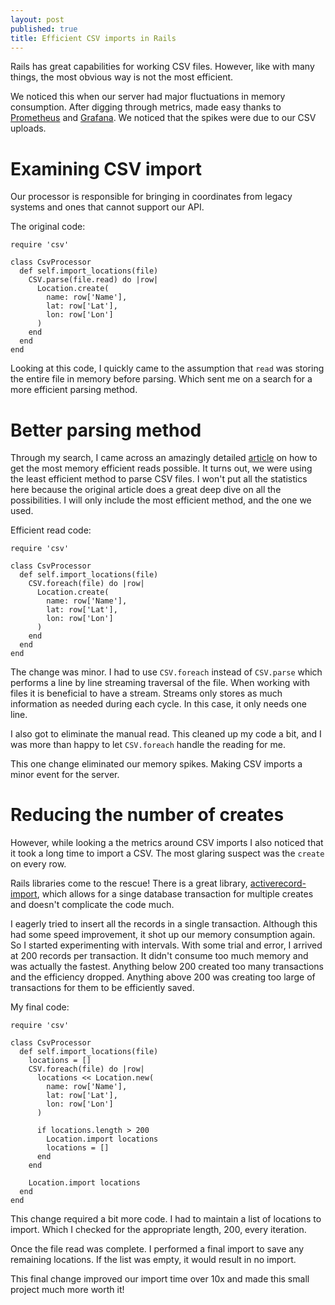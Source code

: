 ```yaml
---
layout: post
published: true
title: Efficient CSV imports in Rails
---
```

Rails has great capabilities for working CSV files. However, like with many
things, the most obvious way is not the most efficient.

We noticed this when our server had major fluctuations in memory consumption.
After digging through metrics, made easy thanks to
[Prometheus](https://prometheus.io) and [Grafana](https://grafana.com). We noticed that the spikes were due to our CSV
uploads. 

# Examining CSV import

Our processor is responsible for bringing in coordinates
from legacy systems and ones that cannot support our API.

The original code:

    require 'csv'
    
    class CsvProcessor
      def self.import_locations(file)
        CSV.parse(file.read) do |row|
          Location.create(
            name: row['Name'],
            lat: row['Lat'],
            lon: row['Lon']
          )
        end
      end
    end

Looking at this code, I quickly came to the assumption that
`read` was storing the entire file in memory before parsing.
Which sent me on a search for a more efficient parsing method.

# Better parsing method

Through my search, I came across an amazingly detailed [article](https://dalibornasevic.com/posts/68-processing-large-csv-files-with-ruby) on how to get the
most memory efficient reads possible. It turns out, we were using the least
efficient method to parse CSV files. I won't put all the statistics here because
the original article does a great deep dive on all the possibilities.
I will only include the most efficient method, and the one we used.

Efficient read code:

    require 'csv'
    
    class CsvProcessor
      def self.import_locations(file)
        CSV.foreach(file) do |row|
          Location.create(
            name: row['Name'],
            lat: row['Lat'],
            lon: row['Lon']
          )
        end
      end
    end

The change was minor. I had to use `CSV.foreach` instead of `CSV.parse` which
performs a line by line streaming traversal of the file. When working with files
it is beneficial to have a stream. Streams only stores as much information as 
needed during each cycle. In this case, it only needs one line.

I also got to eliminate the manual read. This cleaned up my code a bit, and I was
more than happy to let `CSV.foreach` handle the reading for me.

This one change eliminated our memory spikes. Making CSV imports a
minor event for the server.

# Reducing the number of creates

However, while looking a the metrics around CSV imports I also noticed that it
took a long time to import a CSV. The most glaring suspect was the `create` on
every row.

Rails libraries come to the rescue! There is a great library,
[activerecord-import](https://github.com/zdennis/activerecord-import), which allows for a singe database transaction for multiple
creates and doesn't complicate the code much.

I eagerly tried to insert all the records in a single transaction. Although this
had some speed improvement, it shot up our memory consumption again. So I started
experimenting with intervals. With some trial and error, I arrived at 200
records per transaction. It didn't consume too much memory and was actually the
fastest. Anything below 200 created too many transactions and the efficiency
dropped. Anything above 200 was creating too large of transactions for them to
be efficiently saved.

My final code:

    require 'csv'
    
    class CsvProcessor
      def self.import_locations(file)
        locations = []
        CSV.foreach(file) do |row|
          locations << Location.new(
            name: row['Name'],
            lat: row['Lat'],
            lon: row['Lon']
          )
    
          if locations.length > 200
            Location.import locations
            locations = []
          end
        end
    
        Location.import locations
      end
    end

This change required a bit more code. I had to maintain a list of locations to
import. Which I checked for the appropriate length, 200, every
iteration.

Once the file read was complete. I performed a final import to save
any remaining locations. If the list was empty, it would
result in no import.

This final change improved our import time over 10x and made this small project
much more worth it!

